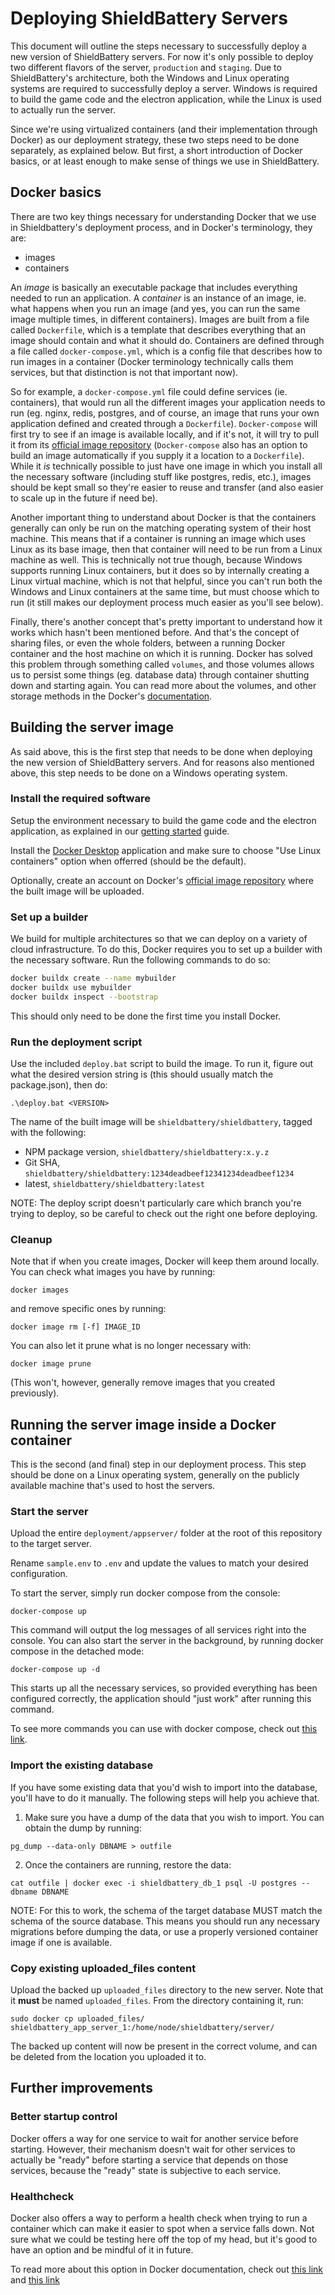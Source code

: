# Deploying ShieldBattery Servers

This document will outline the steps necessary to successfully deploy a new version of ShieldBattery servers. For now it's only possible to deploy two different flavors of the server, `production` and `staging`. Due to ShieldBattery's architecture, both the Windows and Linux operating systems are required to successfully deploy a server. Windows is required to build the game code and the electron application, while the Linux is used to actually run the server.

Since we're using virtualized containers (and their implementation through Docker) as our deployment strategy, these two steps need to be done separately, as explained below. But first, a short introduction of Docker basics, or at least enough to make sense of things we use in ShieldBattery.

## Docker basics

There are two key things necessary for understanding Docker that we use in Shieldbattery's deployment process, and in Docker's terminology, they are:

- images
- containers

An _image_ is basically an executable package that includes everything needed to run an application. A _container_ is an instance of an image, ie. what happens when you run an image (and yes, you can run the same image multiple times, in different containers). Images are built from a file called `Dockerfile`, which is a template that describes everything that an image should contain and what it should do. Containers are defined through a file called `docker-compose.yml`, which is a config file that describes how to run images in a container (Docker terminology technically calls them services, but that distinction is not that important now).

So for example, a `docker-compose.yml` file could define services (ie. containers), that would run all the different images your application needs to run (eg. nginx, redis, postgres, and of course, an image that runs your own application defined and created through a `Dockerfile`). `Docker-compose` will first try to see if an image is available locally, and if it's not, it will try to pull it from its [official image repository](https://hub.docker.com/) (`Docker-compose` also has an option to build an image automatically if you supply it a location to a `Dockerfile`). While it _is_ technically possible to just have one image in which you install all the necessary software (including stuff like postgres, redis, etc.), images should be kept small so they're easier to reuse and transfer (and also easier to scale up in the future if need be).

Another important thing to understand about Docker is that the containers generally can only be run on the matching operating system of their host machine. This means that if a container is running an image which uses Linux as its base image, then that container will need to be run from a Linux machine as well. This is technically not true though, because Windows supports running Linux containers, but it does so by internally creating a Linux virtual machine, which is not that helpful, since you can't run both the Windows and Linux containers at the same time, but must choose which to run (it still makes our deployment process much easier as you'll see below).

Finally, there's another concept that's pretty important to understand how it works which hasn't been mentioned before. And that's the concept of sharing files, or even the whole folders, between a running Docker container and the host machine on which it is running. Docker has solved this problem through something called `volumes`, and those volumes allows us to persist some things (eg. database data) through container shutting down and starting again. You can read more about the volumes, and other storage methods in the Docker's [documentation](https://docs.docker.com/storage/).

## Building the server image

As said above, this is the first step that needs to be done when deploying the new version of ShieldBattery servers. And for reasons also mentioned above, this step needs to be done on a Windows operating system.

### Install the required software

Setup the environment necessary to build the game code and the electron application, as explained in our [getting started](./GETTING_STARTED.md) guide.

Install the [Docker Desktop](https://docs.docker.com/docker-for-windows/) application and make sure to choose "Use Linux containers" option when offerred (should be the default).

Optionally, create an account on Docker's [official image repository](https://hub.docker.com/) where the built image will be uploaded.

### Set up a builder

We build for multiple architectures so that we can deploy on a variety of cloud infrastructure. To
do this, Docker requires you to set up a builder with the necessary software. Run the following
commands to do so:

```sh
docker buildx create --name mybuilder
docker buildx use mybuilder
docker buildx inspect --bootstrap
```

This should only need to be done the first time you install Docker.

### Run the deployment script

Use the included `deploy.bat` script to build the image. To run it, figure out what the desired
version string is (this should usually match the package.json), then do:

```
.\deploy.bat <VERSION>
```

The name of the built image will be `shieldbattery/shieldbattery`, tagged with
the following:

- NPM package version, `shieldbattery/shieldbattery:x.y.z`
- Git SHA, `shieldbattery/shieldbattery:1234deadbeef12341234deadbeef1234`
- latest, `shieldbattery/shieldbattery:latest`

NOTE: The deploy script doesn't particularly care which branch you're trying to
deploy, so be careful to check out the right one before deploying.

### Cleanup

Note that if when you create images, Docker will keep them around locally. You can check what images
you have by running:

```
docker images
```

and remove specific ones by running:

```
docker image rm [-f] IMAGE_ID
```

You can also let it prune what is no longer necessary with:

```
docker image prune
```

(This won't, however, generally remove images that you created previously).

## Running the server image inside a Docker container

This is the second (and final) step in our deployment process. This step should be done on a Linux operating system, generally on the publicly available machine that's used to host the servers.

### Start the server

Upload the entire `deployment/appserver/` folder at the root of this repository to the target
server.

Rename `sample.env` to `.env` and update the values to match your desired configuration.

To start the server, simply run docker compose from the console:

```
docker-compose up
```

This command will output the log messages of all services right into the console. You can also start
the server in the background, by running docker compose in the detached mode:

```
docker-compose up -d
```

This starts up all the necessary services, so provided everything has been configured correctly, the
application should "just work" after running this command.

To see more commands you can use with docker compose, check out
[this link](https://docs.docker.com/compose/reference/overview/).

### Import the existing database

If you have some existing data that you'd wish to import into the database, you'll have to do it manually. The following steps will help you achieve that.

1. Make sure you have a dump of the data that you wish to import. You can obtain the dump by running:

```
pg_dump --data-only DBNAME > outfile
```

2. Once the containers are running, restore the data:

```
cat outfile | docker exec -i shieldbattery_db_1 psql -U postgres --dbname DBNAME
```

NOTE: For this to work, the schema of the target database MUST match the schema of the source
database. This means you should run any necessary migrations before dumping the data, or use a
properly versioned container image if one is available.

### Copy existing uploaded_files content

Upload the backed up `uploaded_files` directory to the new server. Note that it **must** be named
`uploaded_files`. From the directory containing it, run:

```
sudo docker cp uploaded_files/ shieldbattery_app_server_1:/home/node/shieldbattery/server/
```

The backed up content will now be present in the correct volume, and can be deleted from the
location you uploaded it to.

## Further improvements

### Better startup control

Docker offers a way for one service to wait for another service before starting. However, their mechanism doesn't wait for other services to actually be "ready" before starting a service that depends on those services, because the "ready" state is subjective to each service.

### Healthcheck

Docker also offers a way to perform a health check when trying to run a container which can make it easier to spot when a service falls down. Not sure what we could be testing here off the top of my head, but it's good to have an option and be mindful of it in future.

To read more about this option in Docker documentation, check out [this link](https://docs.docker.com/compose/compose-file/#healthcheck) and [this link](https://docs.docker.com/engine/reference/builder/#healthcheck)
